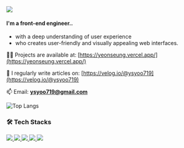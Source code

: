 <img src="https://capsule-render.vercel.app/api?type=waving&color=auto&height=150&section=header&text=Hi&#160;there!&#160;✋🏻&fontSize=40&animation=twinkling&amp;fontAlignY=34" />

#### I'm a front-end engineer..
- with a deep understanding of user experience
- who creates user-friendly and visually appealing web interfaces.

👨‍💻 Projects are available at: [https://yeonseung.vercel.app/](https://yeonseung.vercel.app/)

📝 I regularly write articles on: [https://velog.io/@ysyoo719](https://velog.io/@ysyoo719)

📫 Email: **ysyoo719@gmail.com**

<p>
  
![Top Langs](https://github-readme-stats.vercel.app/api/top-langs/?username=Yonn-Yoo&layout=compact&theme=tokyonight)
</p>

### 🛠 Tech Stacks

<a href="https://developer.mozilla.org/en-US/docs/Web/JavaScript" rel="nofollow">
  <img src="https://camo.githubusercontent.com/4b1ea3c8b290874348a3ef4406d7f3c92c900baa212246efa9688369b6088110/68747470733a2f2f696d672e736869656c64732e696f2f62616467652f4a6176615363726970742d4637444631453f7374796c653d666f722d7468652d6261646765266c6f676f3d4a617661536372697074266c6f676f436f6c6f723d333333333333" data-canonical-src="https://img.shields.io/badge/JavaScript-F7DF1E?style=for-the-badge&amp;logo=JavaScript&amp;logoColor=333333" style="max-width: 100%;">
</a>

<a href="https://www.typescriptlang.org/" rel="nofollow">
  <img src="https://camo.githubusercontent.com/dac1659280145af3bc57b2a252c983a3fd6dac984efd912c9b122b418de5a088/68747470733a2f2f696d672e736869656c64732e696f2f62616467652f547970655363726970742d3331373843363f7374796c653d666f722d7468652d6261646765266c6f676f3d54797065536372697074266c6f676f436f6c6f723d666666666666" data-canonical-src="https://img.shields.io/badge/TypeScript-3178C6?style=for-the-badge&amp;logo=TypeScript&amp;logoColor=ffffff" style="max-width: 100%;">
</a>


<a href="https://react.dev/" rel="nofollow">
  <img src="https://camo.githubusercontent.com/841fb63c9db67c38e1b95562407096648f3e12564d385354aa45f0b54a2544fc/68747470733a2f2f696d672e736869656c64732e696f2f62616467652f52656163742d3631444146423f7374796c653d666f722d7468652d6261646765266c6f676f3d5265616374266c6f676f436f6c6f723d333333333333" data-canonical-src="https://img.shields.io/badge/React-61DAFB?style=for-the-badge&amp;logo=React&amp;logoColor=333333" style="max-width: 100%;">
</a>

<a href="https://nextjs.org/" rel="nofollow">
  <img src="https://camo.githubusercontent.com/cfc538699d957bf6bdf4cf9909e8b94dc11f418f72ec5ad3edd1294a1ae0cbca/68747470733a2f2f696d672e736869656c64732e696f2f62616467652f4e6578742e6a732d3030303030303f7374796c653d666f722d7468652d6261646765266c6f676f3d4e6578742e6a73266c6f676f436f6c6f723d666666666666" data-canonical-src="https://img.shields.io/badge/Next.js-000000?style=for-the-badge&amp;logo=Next.js&amp;logoColor=ffffff" style="max-width: 100%;">
</a>

<a href="https://tailwindcss.com/" rel="nofollow">
  <img src="https://camo.githubusercontent.com/09dfe611f1d5e780ceb8c620844d5ff27fe70af1d9046a050587c3756c0f1d46/68747470733a2f2f696d672e736869656c64732e696f2f62616467652f5461696c77696e642532304353532d3036423644343f7374796c653d666f722d7468652d6261646765266c6f676f3d5461696c77696e64253230435353266c6f676f436f6c6f723d666666666666" data-canonical-src="https://img.shields.io/badge/Tailwind%20CSS-06B6D4?style=for-the-badge&amp;logo=Tailwind%20CSS&amp;logoColor=ffffff" style="max-width: 100%;">
</a>


